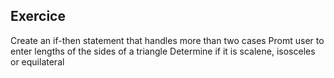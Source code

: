 Exercice
--------
Create an if-then statement that handles more than two cases
Promt user to enter lengths of the sides of a triangle
Determine if it is scalene, isosceles or equilateral

